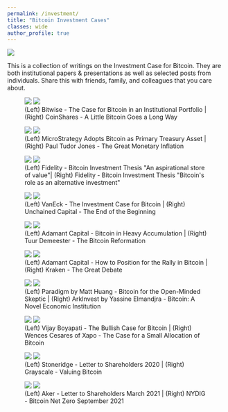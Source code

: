 ```yaml
---
permalink: /investment/
title: "Bitcoin Investment Cases"
classes: wide
author_profile: true
---
```


![](/assets/images/investment.png)

This is a collection of writings on the Investment Case for Bitcoin. They are both institutional papers & presentations as well as selected posts from individuals. Share this with friends, family, and colleagues that you care about.

<figure class="half">
    <a href="https://github.com/bitcoinwords/bitcoinwords.github.io/blob/master/assets/papers/investment/Bitwise-The-Case-For-Bitcoin-In-An-Institutional-Portfolio.pdf"><img src="https://raw.githubusercontent.com/bitcoinwords/bitcoinwords.github.io/master/assets/papers/investment/Bitwise-The-Case-For-Bitcoin-In-An-Institutional-Portfolio.png"></a>
    <a href="https://github.com/bitcoinwords/bitcoinwords.github.io/blob/master/assets/papers/investment/-en--report---a-little-bitcoin-goes-a-long-way.pdf"><img src="https://raw.githubusercontent.com/bitcoinwords/bitcoinwords.github.io/master/assets/papers/investment/-en--report---a-little-bitcoin-goes-a-long-way.png"></a>
    <figcaption>(Left) Bitwise - The Case for Bitcoin in an Institutional Portfolio | (Right) CoinShares - A Little Bitcoin Goes a Long Way</figcaption>
</figure>

<figure class="half">
    <a href="https://github.com/bitcoinwords/bitcoinwords.github.io/blob/master/assets/papers/investment/MicroStrategy-Adopts-Bitcoin-as-Primary-Treasury-Reserve-Asset.pdf"><img src="https://raw.githubusercontent.com/bitcoinwords/bitcoinwords.github.io/master/assets/papers/investment/MicroStrategy-Adopts-Bitcoin-as-Primary-Treasury-Reserve-Asset.png"></a>
    <a href="https://github.com/bitcoinwords/bitcoinwords.github.io/blob/master/assets/papers/investment/May-2020-BVI-Letter-Macro-Outlook.pdf"><img src="https://raw.githubusercontent.com/bitcoinwords/bitcoinwords.github.io/master/assets/papers/investment/May-2020-BVI-Letter-Macro-Outlook.png"></a>
    <figcaption>(Left) MicroStrategy Adopts Bitcoin as Primary Treasury Asset | (Right) Paul Tudor Jones - The Great Monetary Inflation</figcaption>
</figure>

<figure class="half">
    <a href="https://github.com/bitcoinwords/bitcoinwords.github.io/blob/master/assets/papers/investment/bitinvthessisstoreofvalue.pdf"><img src="https://raw.githubusercontent.com/bitcoinwords/bitcoinwords.github.io/master/assets/papers/investment/bitinvthessisstoreofvalue.png"></a>
    <a href="https://github.com/bitcoinwords/bitcoinwords.github.io/blob/master/assets/papers/investment/fidelity-bitcoin-alternative-investment.pdf"><img src="https://raw.githubusercontent.com/bitcoinwords/bitcoinwords.github.io/master/assets/papers/investment/fidelity-bitcoin-alternative-investment.png"></a>
    <figcaption>(Left) Fidelity - Bitcoin Investment Thesis "An aspirational store of value"| (Right) Fidelity - Bitcoin Investment Thesis "Bitcoin's role as an alternative investment"</figcaption>
</figure>

<figure class="half">
    <a href="https://github.com/bitcoinwords/bitcoinwords.github.io/blob/master/assets/papers/investment/vaneck-digital-assets--the-investment-case-for-bitcoin.pdf"><img src="https://raw.githubusercontent.com/bitcoinwords/bitcoinwords.github.io/master/assets/papers/investment/vaneck-digital-assets--the-investment-case-for-bitcoin.png"></a>
    <a href="https://github.com/bitcoinwords/bitcoinwords.github.io/blob/master/assets/papers/investment/Parker%20Lewis%20The-End-fo-the-Beginning-June-2020-3.pdf"><img src="https://raw.githubusercontent.com/bitcoinwords/bitcoinwords.github.io/master/assets/papers/investment/Parker%20Lewis%20The-End-fo-the-Beginning-June-2020-3.png"></a>
    <figcaption>(Left) VanEck - The Investment Case for Bitcoin | (Right) Unchained Capital - The End of the Beginning </figcaption>
</figure>

<figure class="half">
    <a href="https://github.com/bitcoinwords/bitcoinwords.github.io/blob/master/assets/papers/investment/Bitcoin%20in%20Heavy%20Accumulation.pdf"><img src="https://raw.githubusercontent.com/bitcoinwords/bitcoinwords.github.io/master/assets/papers/investment/Bitcoin%20in%20Heavy%20Accumulation.png"></a>
    <a href="https://github.com/bitcoinwords/bitcoinwords.github.io/blob/master/assets/papers/investment/Tuur%20Demeester%20-%20The%20Bitcoin%20Reformation.pdf"><img src="https://raw.githubusercontent.com/bitcoinwords/bitcoinwords.github.io/master/assets/papers/investment/Tuur%20Demeester%20-%20The%20Bitcoin%20Reformation.png"></a>
    <figcaption>(Left) Adamant Capital - Bitcoin in Heavy Accumulation | (Right) Tuur Demeester - The Bitcoin Reformation</figcaption>
</figure>

<figure class="half">
    <a href="https://github.com/bitcoinwords/bitcoinwords.github.io/blob/master/assets/papers/investment/Adamant%20-%20How%20to%20Position%20for%20the%20Rally%20in%20Bitcoin.pdf"><img src="https://raw.githubusercontent.com/bitcoinwords/bitcoinwords.github.io/master/assets/papers/investment/Adamant - How to Position for the Rally in Bitcoin.png"></a>
    <a href="https://github.com/bitcoinwords/bitcoinwords.github.io/blob/master/assets/papers/investment/Kraken's%20The%20Great%20Debate_%20Bitcoin%20%26%20Intrinsic%20Value.pdf"><img src="https://raw.githubusercontent.com/bitcoinwords/bitcoinwords.github.io/master/assets/papers/investment/Kraken's%20The%20Great%20Debate_%20Bitcoin%20%26%20Intrinsic%20Value.png"></a>
    <figcaption>(Left) Adamant Capital - How to Position for the Rally in Bitcoin | (Right) Kraken - The Great Debate</figcaption>
</figure>

<figure class="half">
    <a href="https://github.com/bitcoinwords/bitcoinwords.github.io/blob/master/assets/papers/investment/Bitcoin_For_The_Open_Minded_Skeptic.pdf"><img src="https://raw.githubusercontent.com/bitcoinwords/bitcoinwords.github.io/master/assets/papers/investment/Bitcoin_For_The_Open_Minded_Skeptic.png"></a>
    <a href="https://github.com/bitcoinwords/bitcoinwords.github.io/blob/master/assets/papers/investment/ARKInvest_090320_Bitcoin_PART_1.pdf"><img src="https://raw.githubusercontent.com/bitcoinwords/bitcoinwords.github.io/master/assets/papers/investment/ARKInvest_090320_Bitcoin_PART_1.png"></a>
    <figcaption>(Left) Paradigm by Matt Huang - Bitcoin for the Open-Minded Skeptic | (Right) ArkInvest by Yassine Elmandjra - Bitcoin: A Novel Economic Institution</figcaption>
</figure>

<figure class="half">
    <a href="https://github.com/bitcoinwords/bitcoinwords.github.io/blob/master/assets/papers/investment/the-bullish-case-for-bitcoin.pdf"><img src="https://raw.githubusercontent.com/bitcoinwords/bitcoinwords.github.io/master/assets/papers/investment/the-bullish-case-for-bitcoin.png"></a>
    <a href="https://github.com/bitcoinwords/bitcoinwords.github.io/blob/master/assets/papers/investment/the-case-for-a-small-allocation-of-bitcoin.pdf"><img src="https://raw.githubusercontent.com/bitcoinwords/bitcoinwords.github.io/master/assets/papers/investment/the-case-for-a-small-allocation-of-bitcoin.png"></a>
    <figcaption>(Left) Vijay Boyapati - The Bullish Case for Bitcoin | (Right) Wences Cesares of Xapo - The Case for a Small Allocation of Bitcoin</figcaption>
</figure>

<figure class="half">
    <a href="https://github.com/bitcoinwords/bitcoinwords.github.io/blob/master/assets/papers/investment/stoneridge.pdf"><img src="https://raw.githubusercontent.com/bitcoinwords/bitcoinwords.github.io/master/assets/papers/investment/stoneridge.png"></a>
    <a href="https://github.com/bitcoinwords/bitcoinwords.github.io/blob/master/assets/papers/investment/Grayscale_Valuing_Bitcoin.pdf"><img src="https://raw.githubusercontent.com/bitcoinwords/bitcoinwords.github.io/master/assets/papers/investment/Grayscale_Valuing_Bitcoin.png"></a>
    <figcaption>(Left) Stoneridge - Letter to Shareholders 2020 | (Right) Grayscale - Valuing Bitcoin</figcaption>
</figure>

<figure class="half">
    <a href="https://github.com/bitcoinwords/bitcoinwords.github.io/blob/master/assets/papers/investment/aker-letter.pdf"><img src="https://raw.githubusercontent.com/bitcoinwords/bitcoinwords.github.io/master/assets/papers/investment/aker-letter.png"></a>
    <a href="https://github.com/bitcoinwords/bitcoinwords.github.io/blob/master/assets/papers/investment/NYDIG-Bitcoin-Net-Zero.pdf"><img src="https://raw.githubusercontent.com/bitcoinwords/bitcoinwords.github.io/master/assets/papers/investment/NYDIG-Bitcoin-Net-Zero.png"></a>
    <figcaption>(Left) Aker - Letter to Shareholders March 2021 | (Right) NYDIG - Bitcoin Net Zero September 2021 </figcaption>
</figure>